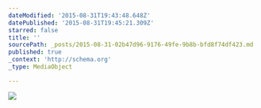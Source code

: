 ```yaml
---
dateModified: '2015-08-31T19:43:48.648Z'
datePublished: '2015-08-31T19:45:21.309Z'
starred: false
title: ''
sourcePath: _posts/2015-08-31-02b47d96-9176-49fe-9b8b-bfd8f74df423.md
published: true
_context: 'http://schema.org'
_type: MediaObject

---
```

![](https://the-grid-user-content.s3-us-west-2.amazonaws.com/00ebef10-3f4b-462d-9cb0-1fa3fc831607.jpg)